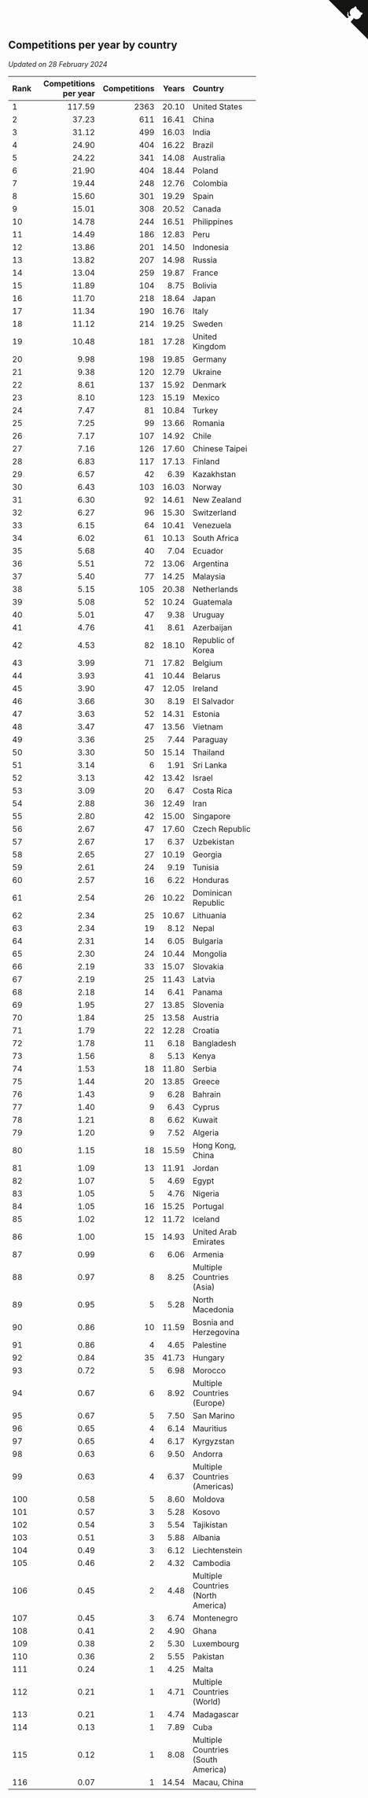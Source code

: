 ## Competitions per year by country

*Updated on 28 February 2024*

| Rank | Competitions per year | Competitions | Years | Country |
| :--- | ---: | ---: | ---: | :--- |
| 1 | 117.59 | 2363 | 20.10 | United States |
| 2 | 37.23 | 611 | 16.41 | China |
| 3 | 31.12 | 499 | 16.03 | India |
| 4 | 24.90 | 404 | 16.22 | Brazil |
| 5 | 24.22 | 341 | 14.08 | Australia |
| 6 | 21.90 | 404 | 18.44 | Poland |
| 7 | 19.44 | 248 | 12.76 | Colombia |
| 8 | 15.60 | 301 | 19.29 | Spain |
| 9 | 15.01 | 308 | 20.52 | Canada |
| 10 | 14.78 | 244 | 16.51 | Philippines |
| 11 | 14.49 | 186 | 12.83 | Peru |
| 12 | 13.86 | 201 | 14.50 | Indonesia |
| 13 | 13.82 | 207 | 14.98 | Russia |
| 14 | 13.04 | 259 | 19.87 | France |
| 15 | 11.89 | 104 | 8.75 | Bolivia |
| 16 | 11.70 | 218 | 18.64 | Japan |
| 17 | 11.34 | 190 | 16.76 | Italy |
| 18 | 11.12 | 214 | 19.25 | Sweden |
| 19 | 10.48 | 181 | 17.28 | United Kingdom |
| 20 | 9.98 | 198 | 19.85 | Germany |
| 21 | 9.38 | 120 | 12.79 | Ukraine |
| 22 | 8.61 | 137 | 15.92 | Denmark |
| 23 | 8.10 | 123 | 15.19 | Mexico |
| 24 | 7.47 | 81 | 10.84 | Turkey |
| 25 | 7.25 | 99 | 13.66 | Romania |
| 26 | 7.17 | 107 | 14.92 | Chile |
| 27 | 7.16 | 126 | 17.60 | Chinese Taipei |
| 28 | 6.83 | 117 | 17.13 | Finland |
| 29 | 6.57 | 42 | 6.39 | Kazakhstan |
| 30 | 6.43 | 103 | 16.03 | Norway |
| 31 | 6.30 | 92 | 14.61 | New Zealand |
| 32 | 6.27 | 96 | 15.30 | Switzerland |
| 33 | 6.15 | 64 | 10.41 | Venezuela |
| 34 | 6.02 | 61 | 10.13 | South Africa |
| 35 | 5.68 | 40 | 7.04 | Ecuador |
| 36 | 5.51 | 72 | 13.06 | Argentina |
| 37 | 5.40 | 77 | 14.25 | Malaysia |
| 38 | 5.15 | 105 | 20.38 | Netherlands |
| 39 | 5.08 | 52 | 10.24 | Guatemala |
| 40 | 5.01 | 47 | 9.38 | Uruguay |
| 41 | 4.76 | 41 | 8.61 | Azerbaijan |
| 42 | 4.53 | 82 | 18.10 | Republic of Korea |
| 43 | 3.99 | 71 | 17.82 | Belgium |
| 44 | 3.93 | 41 | 10.44 | Belarus |
| 45 | 3.90 | 47 | 12.05 | Ireland |
| 46 | 3.66 | 30 | 8.19 | El Salvador |
| 47 | 3.63 | 52 | 14.31 | Estonia |
| 48 | 3.47 | 47 | 13.56 | Vietnam |
| 49 | 3.36 | 25 | 7.44 | Paraguay |
| 50 | 3.30 | 50 | 15.14 | Thailand |
| 51 | 3.14 | 6 | 1.91 | Sri Lanka |
| 52 | 3.13 | 42 | 13.42 | Israel |
| 53 | 3.09 | 20 | 6.47 | Costa Rica |
| 54 | 2.88 | 36 | 12.49 | Iran |
| 55 | 2.80 | 42 | 15.00 | Singapore |
| 56 | 2.67 | 47 | 17.60 | Czech Republic |
| 57 | 2.67 | 17 | 6.37 | Uzbekistan |
| 58 | 2.65 | 27 | 10.19 | Georgia |
| 59 | 2.61 | 24 | 9.19 | Tunisia |
| 60 | 2.57 | 16 | 6.22 | Honduras |
| 61 | 2.54 | 26 | 10.22 | Dominican Republic |
| 62 | 2.34 | 25 | 10.67 | Lithuania |
| 63 | 2.34 | 19 | 8.12 | Nepal |
| 64 | 2.31 | 14 | 6.05 | Bulgaria |
| 65 | 2.30 | 24 | 10.44 | Mongolia |
| 66 | 2.19 | 33 | 15.07 | Slovakia |
| 67 | 2.19 | 25 | 11.43 | Latvia |
| 68 | 2.18 | 14 | 6.41 | Panama |
| 69 | 1.95 | 27 | 13.85 | Slovenia |
| 70 | 1.84 | 25 | 13.58 | Austria |
| 71 | 1.79 | 22 | 12.28 | Croatia |
| 72 | 1.78 | 11 | 6.18 | Bangladesh |
| 73 | 1.56 | 8 | 5.13 | Kenya |
| 74 | 1.53 | 18 | 11.80 | Serbia |
| 75 | 1.44 | 20 | 13.85 | Greece |
| 76 | 1.43 | 9 | 6.28 | Bahrain |
| 77 | 1.40 | 9 | 6.43 | Cyprus |
| 78 | 1.21 | 8 | 6.62 | Kuwait |
| 79 | 1.20 | 9 | 7.52 | Algeria |
| 80 | 1.15 | 18 | 15.59 | Hong Kong, China |
| 81 | 1.09 | 13 | 11.91 | Jordan |
| 82 | 1.07 | 5 | 4.69 | Egypt |
| 83 | 1.05 | 5 | 4.76 | Nigeria |
| 84 | 1.05 | 16 | 15.25 | Portugal |
| 85 | 1.02 | 12 | 11.72 | Iceland |
| 86 | 1.00 | 15 | 14.93 | United Arab Emirates |
| 87 | 0.99 | 6 | 6.06 | Armenia |
| 88 | 0.97 | 8 | 8.25 | Multiple Countries (Asia) |
| 89 | 0.95 | 5 | 5.28 | North Macedonia |
| 90 | 0.86 | 10 | 11.59 | Bosnia and Herzegovina |
| 91 | 0.86 | 4 | 4.65 | Palestine |
| 92 | 0.84 | 35 | 41.73 | Hungary |
| 93 | 0.72 | 5 | 6.98 | Morocco |
| 94 | 0.67 | 6 | 8.92 | Multiple Countries (Europe) |
| 95 | 0.67 | 5 | 7.50 | San Marino |
| 96 | 0.65 | 4 | 6.14 | Mauritius |
| 97 | 0.65 | 4 | 6.17 | Kyrgyzstan |
| 98 | 0.63 | 6 | 9.50 | Andorra |
| 99 | 0.63 | 4 | 6.37 | Multiple Countries (Americas) |
| 100 | 0.58 | 5 | 8.60 | Moldova |
| 101 | 0.57 | 3 | 5.28 | Kosovo |
| 102 | 0.54 | 3 | 5.54 | Tajikistan |
| 103 | 0.51 | 3 | 5.88 | Albania |
| 104 | 0.49 | 3 | 6.12 | Liechtenstein |
| 105 | 0.46 | 2 | 4.32 | Cambodia |
| 106 | 0.45 | 2 | 4.48 | Multiple Countries (North America) |
| 107 | 0.45 | 3 | 6.74 | Montenegro |
| 108 | 0.41 | 2 | 4.90 | Ghana |
| 109 | 0.38 | 2 | 5.30 | Luxembourg |
| 110 | 0.36 | 2 | 5.55 | Pakistan |
| 111 | 0.24 | 1 | 4.25 | Malta |
| 112 | 0.21 | 1 | 4.71 | Multiple Countries (World) |
| 113 | 0.21 | 1 | 4.74 | Madagascar |
| 114 | 0.13 | 1 | 7.89 | Cuba |
| 115 | 0.12 | 1 | 8.08 | Multiple Countries (South America) |
| 116 | 0.07 | 1 | 14.54 | Macau, China |


<a href="https://github.com/JustinTimeCuber/wca_statistics" class="github-corner" aria-label="View source on Github"><svg width="80" height="80" viewBox="0 0 250 250" style="fill:#151513; color:#fff; position: absolute; top: 0; border: 0; right: 0;" aria-hidden="true"><path d="M0,0 L115,115 L130,115 L142,142 L250,250 L250,0 Z"></path><path d="M128.3,109.0 C113.8,99.7 119.0,89.6 119.0,89.6 C122.0,82.7 120.5,78.6 120.5,78.6 C119.2,72.0 123.4,76.3 123.4,76.3 C127.3,80.9 125.5,87.3 125.5,87.3 C122.9,97.6 130.6,101.9 134.4,103.2" fill="currentColor" style="transform-origin: 130px 106px;" class="octo-arm"></path><path d="M115.0,115.0 C114.9,115.1 118.7,116.5 119.8,115.4 L133.7,101.6 C136.9,99.2 139.9,98.4 142.2,98.6 C133.8,88.0 127.5,74.4 143.8,58.0 C148.5,53.4 154.0,51.2 159.7,51.0 C160.3,49.4 163.2,43.6 171.4,40.1 C171.4,40.1 176.1,42.5 178.8,56.2 C183.1,58.6 187.2,61.8 190.9,65.4 C194.5,69.0 197.7,73.2 200.1,77.6 C213.8,80.2 216.3,84.9 216.3,84.9 C212.7,93.1 206.9,96.0 205.4,96.6 C205.1,102.4 203.0,107.8 198.3,112.5 C181.9,128.9 168.3,122.5 157.7,114.1 C157.9,116.9 156.7,120.9 152.7,124.9 L141.0,136.5 C139.8,137.7 141.6,141.9 141.8,141.8 Z" fill="currentColor" class="octo-body"></path></svg></a><style>.github-corner:hover .octo-arm{animation:octocat-wave 560ms ease-in-out}@keyframes octocat-wave{0%,100%{transform:rotate(0)}20%,60%{transform:rotate(-25deg)}40%,80%{transform:rotate(10deg)}}@media (max-width:500px){.github-corner:hover .octo-arm{animation:none}.github-corner .octo-arm{animation:octocat-wave 560ms ease-in-out}}</style>
